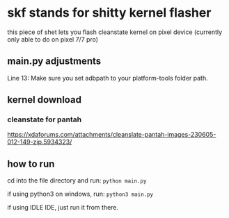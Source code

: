 # skf stands for shitty kernel flasher
this piece of shet lets you flash cleanstate kernel on pixel device (currently only able to do on pixel 7/7 pro)

## main.py adjustments

Line 13: Make sure you set adbpath to your platform-tools folder path. 

## kernel download

### cleanstate for pantah
https://xdaforums.com/attachments/cleanslate-pantah-images-230605-012-149-zip.5934323/

## how to run

cd into the file directory and run:
`python main.py`

if using python3 on windows, run:
`python3 main.py`

if using IDLE IDE, just run it from there.
